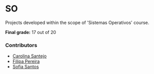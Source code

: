 # SO

Projects developed within the scope of 'Sistemas Operativos' course.

**Final grade:** 17 out of 20

### Contributors
* [Carolina Santejo](https://github.com/CarolinaSantejo)
* [Filipa Pereira](https://github.com/FilipaPereira00)
* [Sofia Santos](https://github.com/RisingFisan)
